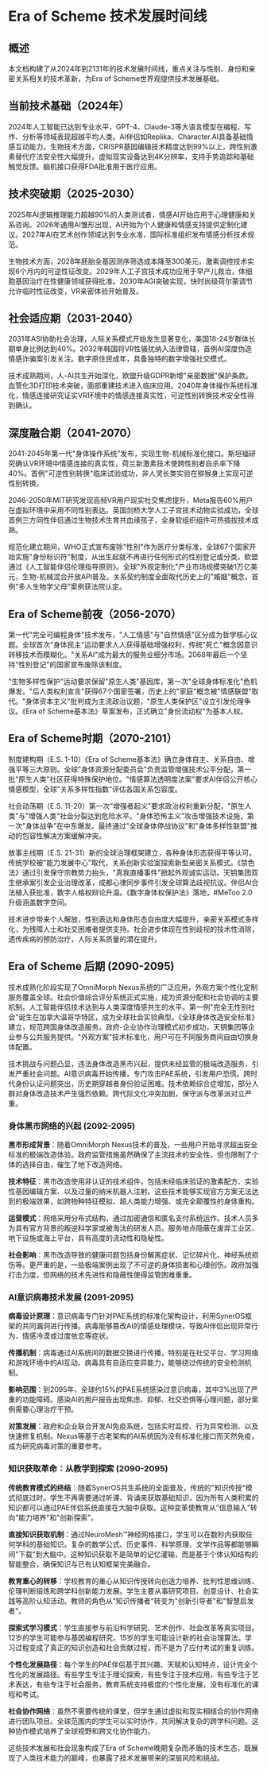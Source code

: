 # Era of Scheme 技术发展时间线

## 概述

本文档构建了从2024年到2131年的技术发展时间线，重点关注与性别、身份和亲密关系相关的技术革新，为Era of Scheme世界观提供技术发展基础。

## 当前技术基础（2024年）

2024年人工智能已达到专业水平，GPT-4、Claude-3等大语言模型在编程、写作、分析等领域表现超越平均人类。AI伴侣如Replika、Character.AI具备基础情感互动能力。生物技术方面，CRISPR基因编辑技术精度达到99%以上，跨性别激素替代疗法安全性大幅提升。虚拟现实设备达到4K分辨率，支持手势追踪和基础触觉反馈。脑机接口获得FDA批准用于医疗应用。

## 技术突破期（2025-2030）

2025年AI逻辑推理能力超越90%的人类测试者，情感AI开始应用于心理健康和关系咨询。2026年通用AI雏形出现，AI开始为个人健康和情感支持提供定制化建议。2027年AI在艺术创作领域达到专业水准，国际标准组织发布情感分析技术规范。

生物技术方面，2028年胚胎全基因测序筛选成本降至300美元，激素调控技术实现6个月内的可逆性征改变。2029年人工子宫技术成功应用于早产儿救治，体细胞基因治疗在性健康领域获得批准。2030年AGI突破实现，快时尚级荷尔蒙调节允许临时性征改变，VR亲密体验开始普及。

## 社会适应期（2031-2040）

2031年ASI协助社会治理，人际关系模式开始发生显著变化，美国18-24岁群体长期单身比例达到40%。2032年韩国将VR性骚扰纳入法律管辖，首例AI深度伪造情感诈骗案引发关注。数字原住民成年，具备独特的数字增强社交模式。

技术成熟期间，人-AI共生开始深化，欧盟升级GDPR新增"亲密数据"保护条款。血管化3D打印技术突破，面部重建技术进入临床应用。2040年身体操作系统标准化，情感连接研究证实VR环境中的情感连接真实性，可逆性别转换技术安全性得到确认。

## 深度融合期（2041-2070）

2041-2045年第一代"身体操作系统"发布，实现生物-机械标准化接口。斯坦福研究确认VR环境中情感连接的真实性，荷兰新激素技术使跨性别者自杀率下降40%。首例"可逆性别转换"临床试验成功，非人灵长类实验在猕猴身上实现可逆性别转换。

2046-2050年MIT研究发现高频VR用户现实社交焦虑提升，Meta报告60%用户在虚拟环境中采用不同性别表达。英国剑桥大学人工子宫技术动物实验成功，全球首例三方同性伴侣通过生物技术生育共血缘孩子，全身软组织组件可热插拔技术成熟。

规范化建立期间，WHO正式宣布废除"性别"作为医疗分类标准，全球67个国家开始实施"身份标识符"制度，从出生起就不再进行任何形式的性别登记或分类。欧盟通过《人工智能伴侣伦理指导原则》。全球"外观定制化"产业市场规模突破1万亿美元，生物-机械混合开放API普及。关系契约制度全面取代历史上的"婚姻"概念，首例"多人生物学父母"案例获法院认定。

## Era of Scheme前夜（2056-2070）

第一代"完全可编程身体"技术发布，"人工情感"与"自然情感"区分成为哲学核心议题。全球首次"身体民主"运动要求人人获得基础增强权利，传统"死亡"概念因意识转移技术而模糊化。"关系AI"成为最大的服务业细分市场。2068年最后一个坚持"性别登记"的国家宣布废除该制度。

"生物多样性保护"运动要求保留"原生人类"基因库，第一次"全球身体标准化"危机爆发。"后人类权利宣言"获得67个国家签署，历史上的"家庭"概念被"情感联盟"取代。"身体资本主义"批判成为主流政治议题，"原生人类保护区"设立引发伦理争议。《Era of Scheme基本法》草案发布，正式确立"身份流动权"为基本人权。

## Era of Scheme时期（2070-2101）

制度建构期（E.S. 1-10）《Era of Scheme基本法》确立身体自主、关系自由、增强平等三大原则。全球"身体资源分配委员会"负责监管增强技术公平分配，第一批"原生人类"社区获得特殊保护地位。"情感算法透明度法案"要求AI伴侣公开核心情感模型，全球"关系多样性指数"评估各国关系包容度。

社会动荡期（E.S. 11-20）第一次"增强者起义"要求政治权利重新分配，"原生人类"与"增强人类"社会分裂达到危险水平。"身体恐怖主义"攻击增强技术设施，第一次"身体战争"在中东爆发。最终通过"全球身体停战协议"和"身体多样性联盟"推动的包容性解决方案缓解冲突。

故事主线期（E.S. 21-31）新的全球治理框架建立，各种身体形态获得平等认可。传统学校被"能力发展中心"取代，关系创新实验室探索新型亲密关系模式。《禁色法》通过引发保守宗教势力抬头，"真我直播事件"掀起外观诚实运动。天钥集团双生继承案引发企业治理改革，成都心律同步事件引发全球算法歧视抗议。伴侣AI合法植入获批准，数字人格权辩论升温。《数字身体权保护法》落地，#MeToo 2.0升级涵盖数字空间。

技术进步带来个人解放，性别表达和身体形态自由度大幅提升，亲密关系模式多样化，为残障人士和社交困难者提供支持。社会进步体现在性别歧视的技术性消除，遗传疾病的预防治疗，人际关系质量的潜在提升。

## Era of Scheme 后期 (2090-2095)

技术成熟化阶段实现了OmniMorph Nexus系统的广泛应用，外观方案个性化定制服务覆盖全球。社会价值综合评分系统正式实施，成为资源分配和社会协调的主要机制。人工智能伴侣技术达到与人类深度情感共生的水平。第一例"完全无性别社会"诞生在加拿大温哥华特区，成为全球社会实验典型。《全球身体改造安全标准》建立，规范跨国身体改造服务。政府-企业协作治理模式初步成功，天钥集团等企业参与公共服务提供。"外观方案"技术标准化，用户可在不同服务商间自由切换身体配置。

技术挑战与问题凸显，违法身体改造黑市兴起，提供未经监管的极端改造服务，引发严重社会问题。AI意识病毒开始传播，专门攻击PAE系统，引发用户恐慌。跨时代身份认证问题突出，历史期穿越者身份验证困难。技术依赖综合症增加，部分人群对身体改造技术产生强烈依赖。跨代际文化冲突加剧，保守派与改革派对立严重。

### 身体黑市网络的兴起 (2092-2095)

**黑市形成背景**：随着OmniMorph Nexus技术的普及，一些用户开始寻求超出安全标准的极端改造体验。政府监管措施虽然确保了主流技术的安全性，但也限制了个体的选择自由，催生了地下改造网络。

**技术特征**：黑市改造使用非认证的技术组件，包括未经临床验证的激素配方、实验性基因编辑方案、以及过量的纳米机器人注射。这些技术能够实现官方方案无法达到的极端效果，如跨物种特征模拟、超人类能力增强、或完全颠覆性的身体重构。

**运营模式**：网络采用分布式结构，通过加密通信和匿名支付系统运作。技术人员多为具有官方背景的叛逆科学家或被淘汰的研发人员。服务地点隐蔽在废弃工业区、地下设施或海上平台，具有高度的流动性和隐秘性。

**社会影响**：黑市改造导致的健康问题包括身份解离症状、记忆碎片化、神经系统损伤等。更严重的是，一些极端案例出现了不可逆的身体损害和心理创伤。政府加强打击力度，但网络的技术先进性和隐蔽性使得监管困难重重。

### AI意识病毒技术发展 (2091-2095)

**病毒设计原理**：意识病毒专门针对PAE系统的标准化架构设计，利用SynerOS框架的共同漏洞进行传播。病毒能够篡改AI的情感处理模块，导致AI伴侣出现异常行为、情感冷漠或过度依恋等症状。

**传播机制**：病毒通过AI系统间的数据交换进行传播，特别是在社交平台、学习网络和游戏环境中的AI互动。病毒具有自适应变异能力，能够绕过传统的安全检测机制。

**影响范围**：到2095年，全球约15%的PAE系统感染过意识病毒，其中3%出现了严重的功能障碍。感染AI的用户报告出现焦虑、抑郁、社交恐惧等心理问题，部分案例需要心理治疗干预。

**对策发展**：政府和企业联合开发AI免疫系统，包括实时监控、行为异常检测、以及快速修复机制。Nexus等基于古老架构的AI系统因为没有标准化接口而天然免疫，成为研究病毒对策的重要参考。

### 知识获取革命：从教学到探索 (2090-2095)

**传统教育模式的终结**：随着SynerOS共生系统的全面普及，传统的"知识传授"模式彻底过时。学生不再需要通过听课、背诵来获取基础知识，因为所有人类积累的知识都可以通过PAE伴侣系统直接在大脑中获取。这种变革使教育从"信息输入"转向"能力培养"和"创新探索"。

**直接知识获取机制**：通过NeuroMesh™神经网格接口，学生可以在数秒内获取任何学科的基础知识。复杂的数学公式、历史事件、科学原理、文学作品等都能够瞬间"下载"到大脑中。这种知识获取不是简单的记忆灌输，而是基于个体认知结构的智能整合，确保知识与已有认知框架完美融合。

**教育重心的转移**：学校教育的重心从知识传授转向创造力培养、批判性思维训练、伦理判断锻炼和跨学科创新能力发展。学生主要从事研究项目、创意设计、社会实践等高阶认知活动。教师的角色从"知识传播者"转变为"创新引导者"和"智慧启发者"。

**探索式学习模式**：学生直接参与前沿科学研究、艺术创作、社会改革等真实项目。12岁的学生可能参与基因编程研究，15岁的学生可能设计新的社会治理算法。学习过程变成了真正的知识创造和社会贡献过程，而不是为了应付考试的重复训练。

**个性化发展路径**：每个学生的PAE伴侣基于其兴趣、天赋和认知特点，设计完全个性化的发展路径。有些学生专注于理论探索，有些专注于技术应用，有些专注于艺术表达，有些专注于社会服务。教育系统支持极度的个性化发展，没有标准化的课程和考试。

**社会协作网络**：虽然不需要传统的课堂，但学生通过虚拟和现实相结合的协作网络进行团队项目。全球范围内的学生可以实时协作，共同解决复杂的跨学科问题。这种协作模式培养了全球视野和跨文化协作能力。

这些技术发展和社会现象构成了Era of Scheme晚期复杂而矛盾的技术生态，既展现了人类技术能力的巅峰，也暴露了技术发展带来的深层风险和挑战。

